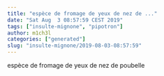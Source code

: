 ```yaml
---
title: "espèce de fromage de yeux de nez de ..."
date: "Sat Aug  3 08:57:59 CEST 2019"
tags: ["insulte-mignone", "pipotron"]
author: m1ch3l
categories: ["generated"]
slug: "insulte-mignone/2019-08-03-08:57:59"
---
```


espèce de fromage de yeux de nez de poubelle
